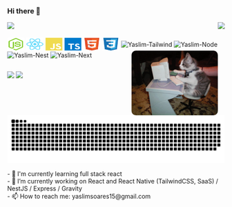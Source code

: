 ### Hi there 👋

<div>
  <a href="https://github.com/Yaslim2">
  <img height="180em" src="https://github-readme-stats.vercel.app/api?username=Yaslim2&show_icons=true&theme=tokyonight&include_all_commits=true&count_private=true"/>
  <img align="right" height="180em" src="https://github-readme-stats.vercel.app/api/top-langs/?username=Yaslim2&layout=compact&langs_count=7&theme=tokyonight" />
  </a>
</div>
<div style="display: inline_block"><br>
  <img align="center" alt="Yaslim-node" height="30" width="40" src="https://raw.githubusercontent.com/devicons/devicon/master/icons/nodejs/nodejs-original.svg">
  <img align="center" alt="Yaslim-React" height="30" width="40" src="https://raw.githubusercontent.com/devicons/devicon/master/icons/react/react-original.svg">
  <img align="center" alt="Yaslim-Js" height="30" width="40" src="https://raw.githubusercontent.com/devicons/devicon/master/icons/javascript/javascript-plain.svg">
  <img align="center" alt="Yaslim-Ts" height="30" width="40" src="https://raw.githubusercontent.com/devicons/devicon/master/icons/typescript/typescript-plain.svg">
  <img align="center" alt="Yaslim-HTML" height="30" width="40" src="https://raw.githubusercontent.com/devicons/devicon/master/icons/html5/html5-original.svg">
  <img align="center" alt="Yaslim-CSS" height="30" width="40" src="https://raw.githubusercontent.com/devicons/devicon/master/icons/css3/css3-original.svg">
  <img align="center" alt="Yaslim-Tailwind" width="40" src="https://cdn.jsdelivr.net/gh/devicons/devicon/icons/tailwindcss/tailwindcss-plain.svg" />
  <img align="center" alt="Yaslim-Node" width="40" src="https://cdn.jsdelivr.net/gh/devicons/devicon/icons/nodejs/nodejs-original.svg" />
  <img align="center" alt="Yaslim-Nest" width="40" src="https://cdn.jsdelivr.net/gh/devicons/devicon/icons/nestjs/nestjs-plain.svg" />
  <img align="center" alt="Yaslim-Next" width="40" src="https://cdn.jsdelivr.net/gh/devicons/devicon/icons/nextjs/nextjs-line.svg" />    
 <img style='border-radius: 10px' align="right" height="150" alt="coding-time" src="cat.gif">
  
</div>
    
 ##
    
<div> 
  <a href = "mailto:yaslimsoares15@gmail.com"><img src="https://img.shields.io/badge/-Gmail-%23333?style=for-the-badge&logo=gmail&logoColor=white" target="_blank"></a>
  <a href="https://www.linkedin.com/in/yaslim-soares/" target="_blank"><img src="https://img.shields.io/badge/-LinkedIn-%230077B5?style=for-the-badge&logo=linkedin&logoColor=white" target="_blank">

   ![Snake animation](https://github.com/Yaslim2/Yaslim2/blob/output/github-contribution-grid-snake.svg)
  </a> 
 
</div>

<div>
  - 🌱 I'm currently learning full stack react </br>
  - 🔭 I’m currently working on React and React Native (TailwindCSS, SaaS) / NestJS / Express / Gravity</br>
  - 📫 How to reach me: yaslimsoares15@gmail.com </br>
</div>

